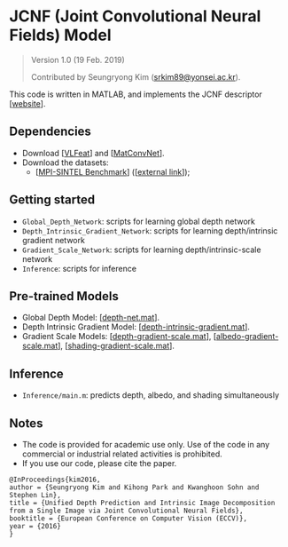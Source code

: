 # JCNF (Joint Convolutional Neural Fields) Model

> Version 1.0 (19 Feb. 2019)
>
> Contributed by Seungryong Kim (srkim89@yonsei.ac.kr).

This code is written in MATLAB, and implements the JCNF descriptor [[website](https://github.com/seungryong/JCNF/)]. 

## Dependencies ##
  - Download [[VLFeat](http://www.vlfeat.org/)] and [[MatConvNet](http://www.vlfeat.org/matconvnet/)].
  - Download the datasets:
    - [[MPI-SINTEL Benchmark](http://sintel.is.tue.mpg.de/)] 
([[external link](https://drive.google.com/open?id=1K_8wnyc2fvxT9tlzCUaRapz0zm6k0sjL)]);

## Getting started ##
  - `Global_Depth_Network`: scripts for learning global depth network
  - `Depth_Intrinsic_Gradient_Network`: scripts for learning depth/intrinsic gradient network
  - `Gradient_Scale_Network`: scripts for learning depth/intrinsic-scale network
  - `Inference`: scripts for inference 
    
## Pre-trained Models ##
  - Global Depth Model: [[depth-net.mat](https://drive.google.com/open?id=1Ff1SrVL1kCZQaLVVmltTIK_8bcPQ9yFR)].
  - Depth Intrinsic Gradient Model: [[depth-intrinsic-gradient.mat](https://drive.google.com/open?id=1gDVFIUls_wfM81JlbLC6UyB9c-1G_1xm)].
  - Gradient Scale Models: [[depth-gradient-scale.mat](https://drive.google.com/open?id=1ZFhXtZgOuplpHv3LF3DSAGJMQ0D9RY2v)], [[albedo-gradient-scale.mat](https://drive.google.com/open?id=1nPVvBsH7PtAragc8c-WJUvu3g2s74ae8)], [[shading-gradient-scale.mat](https://drive.google.com/open?id=1H8dy9dKJ_SwhoKkQk_dmwPm60lXchtsJ)].

## Inference ##
  - `Inference/main.m`: predicts depth, albedo, and shading simultaneously
  
## Notes ##

  - The code is provided for academic use only. Use of the code in any commercial or industrial related activities is prohibited. 
  - If you use our code, please cite the paper. 

```
@InProceedings{kim2016,
author = {Seungryong Kim and Kihong Park and Kwanghoon Sohn and Stephen Lin},
title = {Unified Depth Prediction and Intrinsic Image Decomposition from a Single Image via Joint Convolutional Neural Fields},
booktitle = {European Conference on Computer Vision (ECCV)},
year = {2016}
}
```
